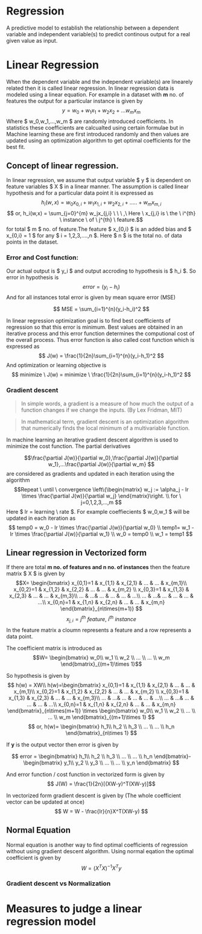 # Regression 
A predictive model to establish the relationship between a dependent variable and independent variable(s) to predict continous output for a real given value as input.

# Linear Regression 
When the dependent variable and the independent variable(s) are linearely related then it is called linear regression. 
In linear regression data is modeled using a linear equation. For example in a dataset with **m** no. of features the output for a particular instance is given by 
$$ y = w_0+w_1x_1+w_2x_2 +...w_mx_m$$
Where $ w_0,w_1,...,w_m $ are randomly introduced coefficients. In statistics these coefficients are calcualted using certain formulae but in Machine learning these are first introduced randomly and then values are updated using an optimization algorithm to get optimal coefficients for the best fit.

## Concept of linear regression.
In linear regression, we assume that output variable $ y $ is dependent on feature variables $ X $ in a linear manner. The assumption is called linear hypothesis and for a particular data point it is expressed as  $$ h_i(w,x) = w_0x_{0,i}+w_1x_{1,i}+w_2x_{2,i}+.....+ w_mx_{m,i} $$ 
$$ or, h_i(w,x) = \sum_{j=0}^{m} w_jx_{j,i} \ \ \ ,\ Here  \ x_{j,i} is \ the \ i^{th} \ instance \ of \ j^{th} \ feature.$$
for total $ m $ no. of feature.The feature $ x_{0,i} $ is an added bias and $ x_{0,i} = 1 $ for any $ i = 1,2,3,....,n $. Here $ n $ is the total no. of data points in the dataset. 

### Error and Cost function:
Our actual output is $ y_i $ and output accroding to hypothesis is $ h_i $. So error in hypothesis is 
$$ error = (y_i - h_i) $$ 
And for all instances total error is given by mean square error (MSE)

$$  MSE = \sum_{i=1}^{n}(y_i-h_i)^2 $$

In linear regression optimization goal is to find best coefficients of regression so that this error is minimum. Best values are obtained in an iterative process and this error function determines the computional cost of the overall process. Thus error function is also called cost function which is expressed as 
$$ J(w) = \frac{1}{2n}\sum_{i=1}^{n}(y_i-h_1)^2 $$
And optimization or learning objective is 
$$ minimize \ J(w) = minimize \ \frac{1}{2n}\sum_{i=1}^{n}(y_i-h_1)^2 $$

### Gradient descent 
> In simple words, a gradient is a measure of how much the output of a function changes if we change the inputs. (By Lex Fridman, MIT)

> In mathematical term, gradient descent is an optimization algorithm that numerically finds the local minimum of a multivariable function.

In machine learning an iterative gradient descent algorithm is used to minimize the cost function.
The partial derivatives 

$$\frac{\partial J(w)}{\partial w_0},\frac{\partial J(w)}{\partial w_1},...\frac{\partial J(w)}{\partial w_m} $$ 
are considered as gradients and updated in each iteration using the algorithm
$$Repeat \ until \ convergence
\left\{\begin{matrix}
w_j := \alpha_j - lr \times \frac{\partial J(w)}{\partial w_j}
\end{matrix}\right.
\\
for \ j=0,1,2,3,...,m
 $$
Here $ lr = learning \ rate $. For example coeffiecients $ w_0,w_1 $ will be updated in each iteration as 
$$ temp0 = w_0 - lr \times \frac{\partial J(w)}{\partial w_0} \\
temp1= w_1 - lr \times \frac{\partial J(w)}{\partial w_1} \\
w_0 = temp0 \\
w_1 = temp1
$$


## Linear regression in Vectorized form

If there are total **m no. of features and n no. of instances** then the feature matrix $ X $ is given by 
$$X= \begin{bmatrix}
x_{0,1}=1 & x_{1,1} & x_{2,1} & ... & ... & x_{m,1}\\ 
x_{0,2}=1 & x_{1,2} & x_{2,2} & ... & ... & x_{m,2} \\ 
x_{0,3}=1 & x_{1,3} & x_{2,3} & ... & ... & x_{m,3}\\ 
 ... & ...& ... & ... & ... & ...\\
... & ...& ... & ... & ... & ...\\
x_{0,n}=1 & x_{1,n} & x_{2,n} & ... & ... & x_{m,n}
\end{bmatrix}_{n\times(m+1)}
$$
$$ x_{j,i} = j^{th} \ feature, \ i^{th} \ instance$$
In the feature matrix a cloumn represents a feature and a row represents a data point.

The coefficient matrix is introduced as 
$$W= \begin{bmatrix}
w_0\\ w_1
\\ w_2
\\ ...
\\ ...
\\ 
w_m
\end{bmatrix}_{(m+1)\times 1}$$

So hypothesis is given by 
$$ h(w) = XW\\
h(w)=\begin{bmatrix}
x_{0,1}=1 & x_{1,1} & x_{2,1} & ... & ... & x_{m,1}\\ 
x_{0,2}=1 & x_{1,2} & x_{2,2} & ... & ... & x_{m,2} \\ 
x_{0,3}=1 & x_{1,3} & x_{2,3} & ... & ... & x_{m,3}\\ 
 ... & ...& ... & ... & ... & ...\\
... & ...& ... & ... & ... & ...\\
x_{0,n}=1 & x_{1,n} & x_{2,n} & ... & ... & x_{m,n}
\end{bmatrix}_{n\times(m+1)} \times 
\begin{bmatrix}
w_0\\ w_1
\\ w_2
\\ ...
\\ ...
\\ 
w_m
\end{bmatrix}_{(m+1)\times 1}
$$
$$ or, h(w)= \begin{bmatrix}
h_1\\ h_2
\\ h_3
\\ ...
\\ ...
\\ h_n
\end{bmatrix}_{n\times 1} $$

If **y** is the output vector then error is given by

$$ 
error = 
\begin{bmatrix}
h_1\\ h_2
\\ h_3
\\ ...
\\ ...
\\ h_n
\end{bmatrix}-
\begin{bmatrix}
y_1\\ y_2
\\ y_3
\\ ...
\\ ...
\\ y_n
\end{bmatrix} $$

And error function / cost function in vectorized form is given by 
$$ J(W) = \frac{1}{2n}[(XW-y)^T(XW-y)]$$

In vectorized form gradient descent is given by (The whole coefficient vector can be updated at once)
$$ W = W - \frac{lr}{n}X^T(XW-y) $$

## Normal Equation
Normal equation is another way to find optimal coefficients of regression without using gradient descent algorithm.
Using normal eqation the optimal coefficient is given by 
$$ W = (X^T X)^{-1}X^Ty $$

### Gradient descent vs Normalization

# Measures to judge a linear regression model